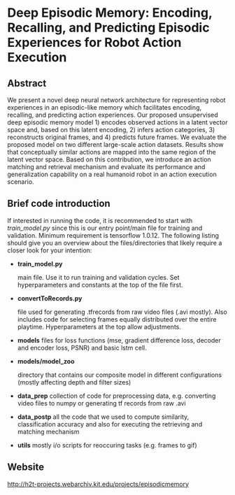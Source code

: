 #  Deep Episodic Memory: Encoding, Recalling, and Predicting Episodic Experiences for Robot Action Execution
## Abstract
We present a novel deep neural network architecture for representing robot experiences in an episodic-like memory which facilitates encoding, recalling, and predicting action experiences. Our proposed unsupervised deep episodic memory model 1) encodes observed actions in a latent vector space and, based on this latent encoding, 2) infers action categories, 3) reconstructs original frames, and 4) predicts future frames. We evaluate the proposed model on two different large-scale action datasets. Results show that conceptually similar actions are mapped into the same region of the latent vector space. Based on this contribution, we introduce an action matching and retrieval mechanism and evaluate its performance and generalization capability on a real humanoid robot in an action execution scenario.

## Brief code introduction
If interested in running the code, it is recommended to start with _train_model.py_ since this is our entry point/main file for training and validation. Minimum requirement is tensorflow 1.0.12. The following listing should give you an overview about the files/directories that likely require a closer look for your intention:
+ **train_model.py**

  main file. Use it to run training and validation cycles. Set hyperparameters and constants at the top of the file first.
+ **convertToRecords.py**
 
  file used for generating .tfrecords from raw video files (.avi mostly). Also includes code for selecting frames equally distributed over the entire playtime. Hyperparameters at the top allow adjustments.
+ **models**
  files for loss functions (mse, gradient difference loss, decoder and encoder loss, PSNR) and basic lstm cell.
+ **models/model_zoo**
 
  directory that contains our composite model in different configurations (mostly affecting depth and filter sizes)
+ **data_prep**
  collection of code for preprocessing data, e.g. converting video files to numpy or generating tf records from raw .avi
+ **data_postp**
  all the code that we used to compute similarity, classification accuracy and also for executing the retrieving and matching mechanism
+ **utils**
  mostly i/o scripts for reoccuring tasks (e.g. frames to gif)


## Website
http://h2t-projects.webarchiv.kit.edu/projects/episodicmemory

